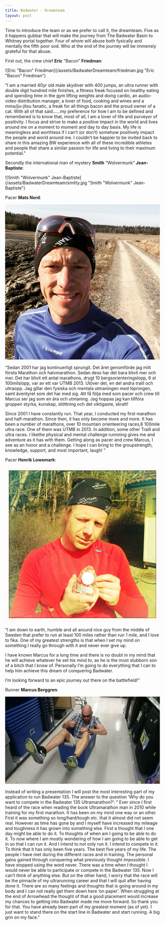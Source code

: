 ```yaml
---
title: Badwater - Dreamteam
layout: post
---
```

Time to introduce the team or as we prefer to call it, the dreamteam. Five as it happens gubbar that will make the journey from The Badwater Basin to Whitney portal together. Four of whom will abuse both fysically and mentally the fifth poor sod. Who at the end of the journey will be immensly grateful for that abuse.

First out, the crew chief **Eric** “Bacon” **Friedman**:

![Eric "Bacon" Friedman](/assets/BadwaterDreamteam/friedman.jpg "Eric "Bacon" Friedman")

“I am a married 40yr old male skydiver with 400 jumps, an ultra runner with double digit hundred mile finishes, a fitness freak focused on healthy eating and spending time in the gym lifting weights and doing cardio, an audio-video distribution manager, a lover of food, cooking and wines and a mma/jiu-jitsu fanatic, a freak for all things bacon and the proud owner of a cat. With all of that said……my preference for how I am to be defined and remembered is to know that, most of all, I am a lover of life and purveyor of positivity. I focus and strive to make a positive impact in the world and lives around me on a moment to moment and day to day basis. My life is meaningless and worthless if I can’t (or don’t) somehow positively impact the people and world around me. I couldn’t be happier to be invited back to share in this amazing BW experience with all of these incredible athletes and people that share a similar passion for life and living to their maximum potential.”

Secondly the international man of mystery **Smith** “Wolvermunk” **Jean-Baptiste**:

![Smith "Wolvermunk" Jean-Baptiste](/assets/BadwaterDreamteam/smitty.jpg "Smith "Wolvermunk" Jean-Baptiste")

Pacer **Mats Nord**:

![Mats Nord](/assets/BadwaterDreamteam/mast.jpg "Mats Nord")

“Sedan 2001 har jag kontinuerligt sprungit. Det året genomförde jag mitt första Marathon och halvmarathon. Sedan dess har det bara blivit mer och mer. Det har blivit ett antal marathons, drygt 10 bergsorienteringslopp, 6 st 100milslopp, var av ett var UTMB 2013. Utöver det, en del andra traill och ultraopp. Jag gillar den fysiska och mentala utmaningen med löpningen, samt äventyret som det har med sig.
Att få följa med som pacer och crew till Marcus ser jag som en ära och utmaning. Jag hoppas jag kan tillföra gruppen styrka, kunskap, stöttning och det viktigaste, skratt!

Since 2001 I have constantly run. That year, I conducted my first marathon and half-marathon. Since then, it has only become more and more. It has been a number of marathons, over 10 mountain orienteering races,6 100mile ultra race. One of them  was UTMB in 2013. In addition, some other Traill and ultra races. I likethe physical and mental challenge runnning gives me and adventure as it has with them.
Getting along as pacer and crew Marcus, I see as an honor and a challenge. I hope I can bring to the groupstrength, knowledge, support, and most important, laugh! ”

Pacer **Henrik Lowemark**:

![Henrik Lowemark](/assets/BadwaterDreamteam/pela.jpg "Henrik Lowemark")

“I am down to earth, humble and all around nice guy from the middle of Sweden that prefer to run at least 100 miles rather than run 1 mile, and I love to fika. One of my greatest strengths is that when I set my mind on something I really go through with it and never ever give up.

I have known Marcus for a long time and there is no doubt in my mind that he will achieve whatever he set his mind to, as he is the most stubborn son of a bitch that I know of. Personally I’m going to do everything that I can to help him achieve this dream of conquering Badwater.

I’m looking forward to an epic journey out there on the battlefield!”

Runner **Marcus Berggren**:

![Marcus Berggren](/assets/BadwaterDreamteam/marcus.jpg "Marcus Berggren")

Instead of writing a presentation I will post the most interesting part of my application to run Badwater 135. The answer to the question ‘Why do you want to compete in the Badwater 135 Ultramarathon?’:
” Ever since I first heard of the race when reading the book Ultramarathon man in 2010 while training for my first marathon. It has been on my mind one way or an other. First it was something so long/hard/tough etc. that it almost did not seem real. However as time has gone by and I myself have increased my mileage and toughness it has grown into something else. First a thought that I one day might be able to do it. To thoughts of when am I going to be able to do it. To now where I am mostly wondering of how I am going to be able to get in so that I can run it. And I intend to not only run it. I intend to compete in it. To think that it has only been five years. The best five years of my life. The people I have met during the different races and in training. The personal gains gained through conquering what previously thought impossible. I have stopped using the word never. There was a time when I thought I would never be able to participate or compete in the Badwater 135. Now I can’t think of anything else. But on the other hand, I worry that the race will be the pinnacle of my ultrarunning career and that I will quit after having done it. There are so many feelings and thoughts that is going around in my body and I can not really get them down here ‘on paper’. When struggling at the end of Arrowhead the thought of that a good placement would increase my chances to getting into Badwater made me move forward. So thank you for that. You have already been part of my greatest moment (as of yet). I just want to stand there on the start line in Badwater and start running. A big grin on my face.”
